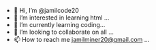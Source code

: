 - 👋 Hi, I’m @jamilcode20
- 👀 I’m interested in learning html ...
- 🌱 I’m currently learning coding...
- 💞️ I’m looking to collaborate on all ...
- 📫 How to reach me jamilminer20@gmail.com ...

<!---
jamilcode20/jamilcode20 is a ✨ special ✨ repository because its `README.md` (this file) appears on your GitHub profile.
You can click the Preview link to take a look at your changes.
--->
